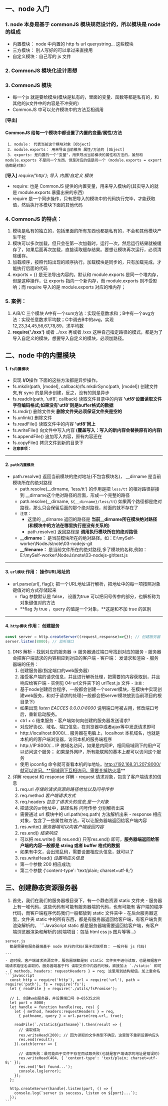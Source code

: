 ## 一、node 入门

  ### 1. node 本身是基于 commonJS 模块规范设计的，所以模块是 node 的组成
  - 内置模块： node 中内置的 http  fs url querystring... 这些模块
  - 三方模块： 别人写好的可以拿过来直接用
  - 自定义模块：自己写的 js 文件

  ### 2. CommonJS 模块化设计思想

  ### 3. CommonJS 模块
  - 每一个js 就是要给模块(模块是私有的，里面的变量、函数等都是私有的，和其他的js文件中的内容是不冲突的)
  - CommonJS 中可以允许模块中的方法互相调用

  **[导出]**
  #### CommonJS 给每一个模块中都设置了内置的变量/属性/方法
     1. module： 代表当前这个模块对象 [Object]
     2. module.exports： 用来导出当前模块 属性/方法的 [Object]
     3. exports: 是内置的一个"变量"，用来导出当前模块的属性和方法的，虽然和 module.exports 不是同一个东西，但是对应的值是同一个 (module.exports = export 值都是对象)

  **[导入]**
  *require('http'); 导入 内置/自定义 模块*
  - require: 也是 CommonJS 提供的内置变量，用来导入模块的(其实导入的就是 module.exports 暴露出来的东西)
  - require 是一个同步操作，只有把导入的模块中的代码执行完毕，才能获取值，然后执行本模块下面的其他代码

  ### 4. CommonJS 的特点：
   1. 模块是私有的独立的，包括里面的所有东西也都是私有的，不会和其他模块产生干扰
   2. 模块可以多次加载，但只会在第一次加载时，运行一次，然后运行结果就被缓存了，如果后面再次加载，直接读取缓存结果。要想让模块再次运行，必须清除缓存。
   3. 加载顺序，按照代码出现的顺序执行。加载模块是同步的，只有加载完成，才能执行后面的代码
   4. exports = {} 是无法导出内容的。默认和 module.exports 是同一个堆内存，但是这种操作，让 exports 指向一个新内存，而 module.exports 则不受影响；而 require 导入的是 module.exports 对应的堆内存；

  ### 5. 案例：
   1. A/B/C 三个模块  A中有一个sum方法：实现任意数求和；B中有一个avg方法：实现任意数求平均数；C中调去B中的avg，实现 12,23,34,45,56,67,78,89，求平均数
   2. **require('./xxx')** 或者 ../xxx 再或者 /xxx 这种自己指定路径的模式，都是为了导入自定义的模块，想要导入自定义的模块，必须加路径。

## 二、node 中的内置模块
  #### 1. `fs内置模块`
  - 实现 **I/O**操作 下面的这些方法都是异步操作。
  - fs.mkdir(path, [model], callback)/fs.mkdirSync(path, [model]) 创建文件夹,有 sync 的是同步创建，反之，没有的则是异步
  - fs.readdir(path, 'utf8', callback) 读取文件目录中的内容 **'utf8'设置读取文件字符编码格式;如果没有'utf8'则是buffer格式的数据**
  - fs.rmdir()  删除文件夹 **删除文件夹必须保证文件夹是空的**
  - fs.unlink()  删除文件
  - fs.readFile()  读取文件中的内容 **'utf8'同上**
  - fs.writeFile()  向文件中写入内容 **(覆盖写入：写入的新内容会替换原有的内容)**
  - fs.appendFile()  追加写入内容，原有内容还在
  - fs.copyFile()  拷贝文件到新的目录下
  - **`注意事项：`**
---

  #### 2. `path内置模块`
  - path.resolve() 返回当前模块的绝对地址(不包含模块名)， __dirname 是当前模块所在的绝对路径
    - path.resolve(__dirname, 'less/tt') 的作用是把 `less/tt` 的相对路径拼接到 __dirname这个绝对路径的后面，形成一个完整的路径
    - path.resolve(__dirname, `${__dirname}/less/tt`) 如果两个路径都是绝对路径，那么只会保留后面的那个绝对路径，前面的就不存在了
    - `注意：`
      - 这里的 __dirname 返回的路径是 **当前__dirname所在模块绝对路径(和模块中的方法在哪里执行是没有关系的)**
      - path.resolve() 返回路径是 **调用执行模块所在的绝对路径**
    - **__dirname：** 是当前模块所在的绝对路径。如：E:\mySelf-worker\NodeJs\note\03-nodejs-git
    - **__filename：** 是当前文件所在的绝对路径,多了模块的名称,例如： E:\mySelf-worker\NodeJs\note\03-nodejs-git\test.js
---

  #### 3. `url模块` 作用： 操作URL地址的
  - url.parse(url[, flag]); 把一个URL地址进行解析，把地址中的每一项按照对象键值对的方式存储起来
    - flag 参数默认是 false， 设置为true 可以把问号传参的部分，也解析称为对象键值对的方法
    - **flag 为 true ，query 的值是一个对象，**这是和不加 true 的区别

---
  #### 4. `http模块` 作用： 创建服务
  ```javaScript
  const server = http.createServer((request,response)=>{}); // 创建服务器
  server.listen(8000); // 监听端口
  ```
  1. DNS 解析
    - 找到对应的服务器 -> 服务器通过端口号找到对应的服务
    - 服务器会把客户端请求的内容相应到对应的客户端
    - 客户端： 发请求和渲染
    - 服务器端的任务：
      1. 创建服务器(指定端口的web服务器)
      2. 接受客户端的请求信息，并且进行解析处理，把需要的内容获取到，并且响应给客户端
    - 实例见 04-url文件夹下的 urlTest.js 文件
    - `注意：`
      - 基于node创建后台程序，一般都会创建一个server模块，在模块中实现创建web服务，和对于请求的处理(一般都会把server模块放到当前项目的根目录下)
      - 如果出现 *listen EACCES 0.0.0.0:8000* 说明端口号被占用，修改端口号后，重新启动服务。
      - ctrl + c  结束服务
    - 客户端如何向创建的服务器发送请求?
      - 对应好协议、域名、端口信息，在浏览器中或者ajax等中发送请求即可
      - http://localhost:8000/... 服务器在电脑上，localhost 本机域名，也就是本机的的客户端浏览器，访问本机的服务端程序
      - http://IP:8000/... IP 做域名访问，如果是内网IP，相同局域网下的用户可以访问这个服务； 如果是外网IP，所有能联网的基本上都可以访问这个服务
      - 使用 ipconfig 命令就可查看本机的Ip地址。http://192.168.31.207:8000/就可以访问。**局域网下互相访问，需要关掉防火墙**
  2. 详解 request 和 response 详解
    - request 请求对象，包含了客户端请求的信息
      1. req.url  *存储的请求资源的路径地址以及问号传参*
      2. req.method  *客户端请求方式*
      3. req.headers  *包含了请求头的信息,是一个对象*
      4. 把请求的url地址中，路径名称 问号传参 分别解析出来
        - 需要通过 url 模块中的 url.path(req.path) 方法解析出来
    - response 相应对象，包含了一些属性和方法，可以让服务器端返回给客户端内容
      1. res.write() *服务器端可以向客户端返回内容*
      2. res.end() *结束响应*
        - 可以把 res.write() 和 res.end() 只写res.end() 即可，**服务器端返回给客户端的内容一般都是 string 或者 buffer 格式的数据**
        - 如果有中文，会出现乱码，需要设置相应头信息，就可以了
      3. res.writeHead()  *设置响应头信息*
        - 第一个参数 200 相应成功;
        - 第二个参数 {'content-type': 'text/plain; charset=utf-8;'}

## 三、创建静态资源服务器
  1. 首先，我们在我们的服务器根目录下，有一个静态资源 static 文件夹
    - 服务器上有一堆代码，这些代码有可能有服务器端的代码，也有可能有 客户端的程序代码，而客户端程序代码我们一般都放到 static 文件夹中
    - 在后台服务器这里，文件夹 static 中的所有东西，都是有服务器返回给客户端，有客户端负责渲染解析的。
    ```JavaScript
    static
      都是服务器端需要返回给客户端，有客户端浏览器渲染和解析的(前端项目：包括 html css js 图片等等...)

    server.js
      都是需要在服务器端基于 node 执行的代码(属于后端项目： 一般只有 js 代码)

    ```
    - 这时候，客户端请求资源文件，服务器端都是到 static 文件夹中进行读取，也是根据客户端请求路径名读取的，服务器端基于FS 读取文件中内容的时候，直接加上 `./static` 即可
    - { methods, headers: requestHeaders } = req; 这里用到结构赋值，加上重命名
    ```javascript
      const http = require('http'), url = require('url'), path = require('path'), fs = require('fs');
      let { readFile } = require('./utils/fsPromise');

      // 1. 创建web服务器，并设置端口号 0~65535之间
      let port = 8000;
      let handle = function handle(req, res) {
        let { method, headers:requestHeaders } = req,
          { pathname, query } = url.parse(req.url, true);

        readFile(`./static${pathname}`).then(result => {
          // 读取成功
          res.writeHead(200); // 因为读取的文件类型不确定，这里暂不重新设置响应头
          res.end(result);
        }).catch(error => {

          // 读取失败：最可能由于文件不存在而读取失败(也就是客户端请求的地址是错误的)
          res.writeHead(404, { 'content-type': 'text/plain; charset=utf-8;' });
          res.end('Not found...');
          console.log(error);
        });
      };

      http.createServer(handle).listen(port, () => {
        console.log(`server is success, listen on ${port}...`);
      });
    ```
